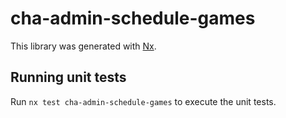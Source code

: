 # cha-admin-schedule-games

This library was generated with [Nx](https://nx.dev).

## Running unit tests

Run `nx test cha-admin-schedule-games` to execute the unit tests.
